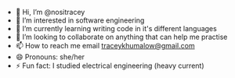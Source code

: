- 👋 Hi, I’m @nositracey
- 👀 I’m interested in software engineering
- 🌱 I’m currently learning writing code in it's different languages
- 💞️ I’m looking to collaborate on anything that can help me practise
- 📫 How to reach me email traceykhumalow@gmail.com
- 😄 Pronouns: she/her
- ⚡ Fun fact: I studied electrical engineering (heavy current)

<!---
nositracey/nositracey is a ✨ special ✨ repository because its `README.md` (this file) appears on your GitHub profile.
You can click the Preview link to take a look at your changes.
--->
